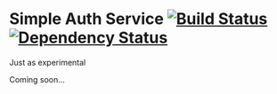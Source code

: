 # Simple Auth Service [![Build Status](https://travis-ci.org/mctep/mc-auth-service.svg?branch=master)](https://travis-ci.org/mctep/mc-auth-service) [![Dependency Status](https://gemnasium.com/mctep/mc-auth-service.svg)](https://gemnasium.com/mctep/mc-auth-service)

Just as experimental

Coming soon...
